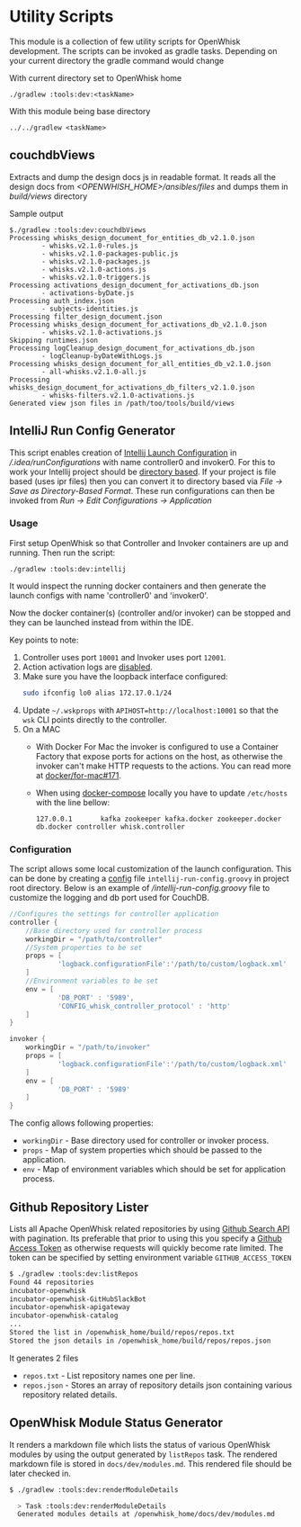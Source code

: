 <!--
#
# Licensed to the Apache Software Foundation (ASF) under one or more
# contributor license agreements.  See the NOTICE file distributed with
# this work for additional information regarding copyright ownership.
# The ASF licenses this file to You under the Apache License, Version 2.0
# (the "License"); you may not use this file except in compliance with
# the License.  You may obtain a copy of the License at
#
#     http://www.apache.org/licenses/LICENSE-2.0
#
# Unless required by applicable law or agreed to in writing, software
# distributed under the License is distributed on an "AS IS" BASIS,
# WITHOUT WARRANTIES OR CONDITIONS OF ANY KIND, either express or implied.
# See the License for the specific language governing permissions and
# limitations under the License.
#
-->

# Utility Scripts

This module is a collection of few utility scripts for OpenWhisk development. The scripts
can be invoked as gradle tasks. Depending on your current directory the gradle command would
change

With current directory set to OpenWhisk home

    ./gradlew :tools:dev:<taskName>

With this module being base directory

    ../../gradlew <taskName>

## couchdbViews

Extracts and dump the design docs js in readable format. It reads all the design docs from
_<OPENWHISH_HOME>/ansibles/files_ and dumps them in _build/views_ directory

Sample output

    $./gradlew :tools:dev:couchdbViews
    Processing whisks_design_document_for_entities_db_v2.1.0.json
            - whisks.v2.1.0-rules.js
            - whisks.v2.1.0-packages-public.js
            - whisks.v2.1.0-packages.js
            - whisks.v2.1.0-actions.js
            - whisks.v2.1.0-triggers.js
    Processing activations_design_document_for_activations_db.json
            - activations-byDate.js
    Processing auth_index.json
            - subjects-identities.js
    Processing filter_design_document.json
    Processing whisks_design_document_for_activations_db_v2.1.0.json
            - whisks.v2.1.0-activations.js
    Skipping runtimes.json
    Processing logCleanup_design_document_for_activations_db.json
            - logCleanup-byDateWithLogs.js
    Processing whisks_design_document_for_all_entities_db_v2.1.0.json
            - all-whisks.v2.1.0-all.js
    Processing whisks_design_document_for_activations_db_filters_v2.1.0.json
            - whisks-filters.v2.1.0-activations.js
    Generated view json files in /path/too/tools/build/views

## IntelliJ Run Config Generator

This script enables creation of [Intellij Launch Configuration][1] in _<openwhisk home>/.idea/runConfigurations_
with name controller0 and invoker0. For this to work your Intellij project should be [directory based][3]. If your
project is file based (uses ipr files) then you can convert it to directory based via _File -> Save as Directory-Based Format_. These run configurations can then be invoked from _Run -> Edit Configurations -> Application_

### Usage

First setup OpenWhisk so that Controller and Invoker containers are up and running. Then run the script:

    ./gradlew :tools:dev:intellij

It would inspect the running docker containers and then generate the launch configs with name 'controller0'
and 'invoker0'.

Now the docker container(s) (controller and/or invoker) can be stopped and they can be launched instead from within the IDE.

Key points to note:

1. Controller uses port `10001` and Invoker uses port `12001`.
2. Action activation logs are [disabled][2].
3. Make sure you have the loopback interface configured:
   ```bash
   sudo ifconfig lo0 alias 172.17.0.1/24
   ```
4. Update `~/.wskprops` with `APIHOST=http://localhost:10001` so that the `wsk` CLI points directly to the controller.
5. On a MAC
   * With Docker For Mac the invoker is configured to use a Container Factory that expose ports for actions on the host,
     as otherwise the invoker can't make HTTP requests to the actions.
     You can read more at [docker/for-mac#171][7].

   * When using [docker-compose][8] locally you have to update `/etc/hosts` with the line bellow:
      ```
      127.0.0.1       kafka zookeeper kafka.docker zookeeper.docker db.docker controller whisk.controller
      ```


### Configuration

The script allows some local customization of the launch configuration. This can be done by creating a [config][4] file
`intellij-run-config.groovy` in project root directory. Below is an example of _<openwhisk home>/intellij-run-config.groovy_
file to customize the logging and db port used for CouchDB.

```groovy
//Configures the settings for controller application
controller {
    //Base directory used for controller process
    workingDir = "/path/to/controller"
    //System properties to be set
    props = [
            'logback.configurationFile':'/path/to/custom/logback.xml'
    ]
    //Environment variables to be set
    env = [
            'DB_PORT' : '5989',
            'CONFIG_whisk_controller_protocol' : 'http'
    ]
}

invoker {
    workingDir = "/path/to/invoker"
    props = [
            'logback.configurationFile':'/path/to/custom/logback.xml'
    ]
    env = [
            'DB_PORT' : '5989'
    ]
}

```

The config allows following properties:

* `workingDir` - Base directory used for controller or invoker process.
* `props` - Map of system properties which should be passed to the application.
* `env` - Map of environment variables which should be set for application process.

## Github Repository Lister

Lists all Apache OpenWhisk related repositories by using [Github Search API][5] with pagination. Its preferable that prior
to using this you specify a [Github Access Token][6] as otherwise requests will quickly become rate limited. The token
can be specified by setting environment variable `GITHUB_ACCESS_TOKEN`

```bash
$ ./gradlew :tools:dev:listRepos
Found 44 repositories
incubator-openwhisk
incubator-openwhisk-GitHubSlackBot
incubator-openwhisk-apigateway
incubator-openwhisk-catalog
...
Stored the list in /openwhisk_home/build/repos/repos.txt
Stored the json details in /openwhisk_home/build/repos/repos.json

```

It generates 2 files

* `repos.txt` - List repository names one per line.
* `repos.json` - Stores an array of repository details json containing various repository related details.

## OpenWhisk Module Status Generator

It renders a markdown file which lists the status of various OpenWhisk modules by using the output generated by `listRepos`
task. The rendered markdown file is stored in `docs/dev/modules.md`. This rendered file should be later checked in.

```bash
$ ./gradlew :tools:dev:renderModuleDetails

  > Task :tools:dev:renderModuleDetails
  Generated modules details at /openwhisk_home/docs/dev/modules.md

```

[1]: https://www.jetbrains.com/help/idea/run-debug-configurations-dialog.html#run_config_common_options
[2]: https://github.com/apache/incubator-openwhisk/issues/3195
[3]: https://www.jetbrains.com/help/idea/configuring-projects.html#project-formats
[4]: http://docs.groovy-lang.org/2.4.2/html/gapi/groovy/util/ConfigSlurper.html
[5]: https://developer.github.com/v3/search/
[6]: https://help.github.com/articles/creating-a-personal-access-token-for-the-command-line/
[7]: https://github.com/docker/for-mac/issues/171
[8]: https://github.com/apache/incubator-openwhisk-devtools/tree/master/docker-compose
